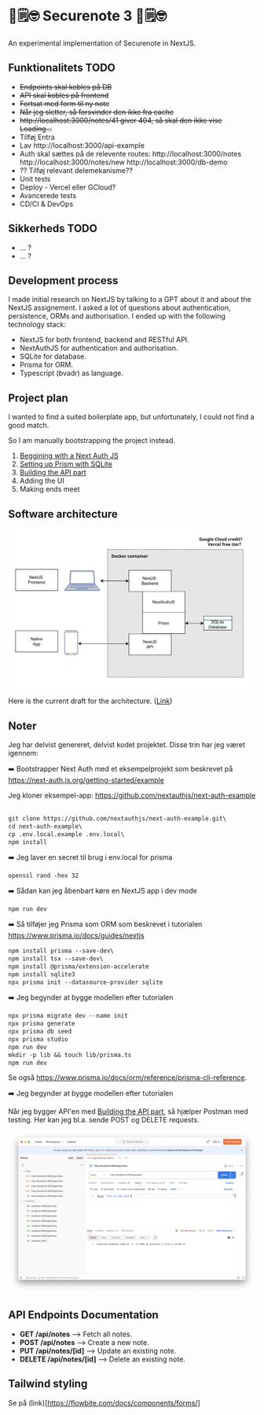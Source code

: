 # 🔐🗒️🤓 Securenote 3 🔐🗒️🤓

An experimental implementation of Securenote in NextJS. 

## Funktionalitets TODO
- ~~Endpoints skal kobles på DB~~
- ~~API skal kobles på frontend~~
- ~~Fortsat med form til ny note~~
- ~~Når jeg sletter, så forsvinder den ikke fra cache~~
- ~~http://localhost:3000/notes/41 giver 404, så skal den ikke vise Loading...~~
- Tilføj Entra
- Lav http://localhost:3000/api-example 
- Auth skal sættes på de relevente routes: 
http://localhost:3000/notes
http://localhost:3000/notes/new
http://localhost:3000/db-demo
- ?? Tilføj relevant delemekanisme??
- Unit tests
- Deploy - Vercel eller GCloud? 
- Avancerede tests
- CD/CI & DevOps

## Sikkerheds TODO
- ... ? 
- ... ?

## Development process

I made initial research on NextJS by talking to a GPT about it and about the NextJS assignement. I asked a lot of questions about authentication, persistence, ORMs and authorisation. I ended up with the following technology stack:

- NextJS for both frontend, backend and RESTful API.
- NextAuthJS for authentication and authorisation. 
- SQLite for database.
- Prisma for ORM.
- Typescript (bvadr) as language. 

## Project plan 

I wanted to find a suited boilerplate app, but unfortunately, I could not find a good match. 

So I am manually bootstrapping the project instead.

1. [Beggining with a Next Auth JS](https://next-auth.js.org/getting-started/example)
2. [Setting up Prism with SQLite](https://www.prisma.io/docs/guides/nextjs)
3. [Building the API part](https://nextjs.org/blog/building-apis-with-nextjs)
4. Adding the UI
5. Making ends meet 

## Software architecture

![alt text](docs/Architecture.png)

Here is the current draft for the architecture. ([Link](https://online.visual-paradigm.com/app/diagrams/#diagram:proj=0&id=3&type=ArchiMateDiagram&width=11&height=8.5&unit=inch))

## Noter
Jeg har delvist genereret, delvist kodet projektet. Disse trin har jeg været igennem:

➡️ Bootstrapper Next Auth med et eksempelprojekt som beskrevet på https://next-auth.js.org/getting-started/example 

Jeg kloner eksempel-app:
https://github.com/nextauthjs/next-auth-example 

````

git clone https://github.com/nextauthjs/next-auth-example.git\
cd next-auth-example\
cp .env.local.example .env.local\
npm install

````

➡️ Jeg laver en secret til brug i env.local for prisma 
````
openssl rand -hex 32
````

➡️ Sådan kan jeg åbenbart køre en NextJS app i dev mode
````
npm run dev
````

➡️ Så tilføjer jeg Prisma som ORM som beskrevet i tutorialen https://www.prisma.io/docs/guides/nextjs 


````
npm install prisma --save-dev\
npm install tsx --save-dev\
npm install @prisma/extension-accelerate
npm install sqlite3
npx prisma init --datasource-provider sqlite
````

➡️ Jeg begynder at bygge modellen efter tutorialen 

````
npx prisma migrate dev --name init
npx prisma generate
npx prisma db seed
npx prisma studio
npm run dev
mkdir -p lib && touch lib/prisma.ts
npm run dev
````

Se også https://www.prisma.io/docs/orm/reference/prisma-cli-reference.

➡️ Jeg begynder at bygge modellen efter tutorialen

Når jeg bygger API'en med [Building the API part](https://nextjs.org/blog/building-apis-with-nextjs), så hjælper Postman med testing. Her kan jeg bl.a. sende POST og DELETE requests. 

![Postman](docs/PostmanToTheRescue.png)

## API Endpoints Documentation

- **GET /api/notes** --> Fetch all notes.
- **POST /api/notes** --> Create a new note.
- **PUT /api/notes/[id]** --> Update an existing note.
- **DELETE /api/notes/[id]** --> Delete an existing note.

## Tailwind styling
Se på (link)[https://flowbite.com/docs/components/forms/]